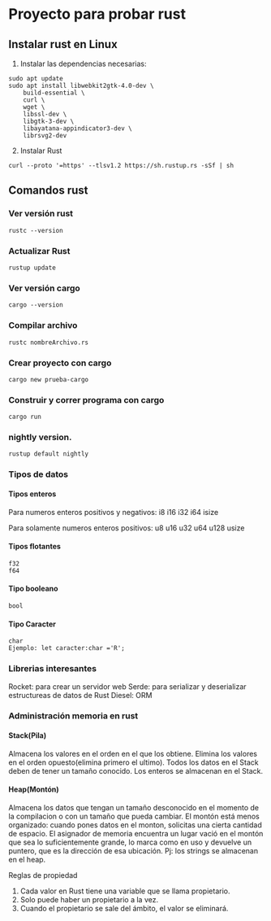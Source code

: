 # Proyecto para probar rust

## Instalar rust en Linux
1) Instalar las dependencias necesarias:

```
sudo apt update
sudo apt install libwebkit2gtk-4.0-dev \
    build-essential \
    curl \
    wget \
    libssl-dev \
    libgtk-3-dev \
    libayatana-appindicator3-dev \
    librsvg2-dev
```

2) Instalar Rust

```
curl --proto '=https' --tlsv1.2 https://sh.rustup.rs -sSf | sh
```

## Comandos rust

### Ver versión rust

```
rustc --version
```

### Actualizar Rust

```
rustup update
```

### Ver versión cargo

```
cargo --version
```

### Compilar archivo

```
rustc nombreArchivo.rs
```

### Crear proyecto con cargo

```
cargo new prueba-cargo
```

### Construir y correr programa con cargo

```
cargo run
```

### nightly version.
```
rustup default nightly
```

### Tipos de datos

#### Tipos enteros

Para numeros enteros positivos y negativos:
    i8
    i16
    i32
    i64
    isize

Para solamente numeros enteros positivos:
    u8
    u16
    u32
    u64
    u128
    usize

#### Tipos flotantes
    f32
    f64

#### Tipo booleano
    bool

#### Tipo Caracter
    char
    Ejemplo: let caracter:char ='R';


### Librerias interesantes

Rocket: para crear un servidor web
Serde: para serializar y deserializar estructureas de datos de Rust
Diesel: ORM


### Administración memoria en rust

#### Stack(Pila)

Almacena los valores en el orden en el que los obtiene. Elimina los valores en el orden opuesto(elimina primero el ultimo). Todos los datos en el Stack deben de tener un tamaño conocido.
Los enteros se almacenan en el Stack.

#### Heap(Montón)

Almacena los datos que tengan un tamaño desconocido en el momento de la compilacion o con un tamaño que pueda cambiar.
El montón está menos organizado: cuando pones datos en el monton, solicitas una cierta cantidad de espacio. El asignador de memoria
encuentra un lugar vació en el montón que sea lo suficientemente grande, lo marca como en uso y devuelve un puntero, que es la
dirección de esa ubicación. Pj: los strings se almacenan en el heap.

Reglas de propiedad

1) Cada valor en Rust tiene una variable que se llama propietario.
2) Solo puede haber un propietario a la vez.
3) Cuando el propietario se sale del ámbito, el valor se eliminará.

